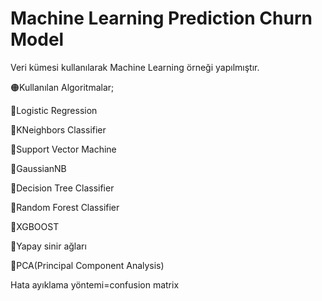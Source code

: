 # Machine Learning Prediction Churn Model
Veri kümesi kullanılarak Machine Learning örneği yapılmıştır.

🟠Kullanılan Algoritmalar;


🔸Logistic Regression

🔸KNeighbors Classifier

🔸Support Vector Machine

🔸GaussianNB

🔸Decision Tree Classifier

🔸Random Forest Classifier

🔸XGBOOST

🔸Yapay sinir ağları

🔸PCA(Principal Component Analysis)

Hata ayıklama yöntemi=confusion matrix


